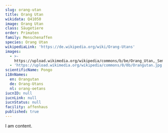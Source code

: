 ```yaml
---
slug: orang-utan
title: Orang Utan
wikidata: Q41050
image: Orang Utan
class: Säugetiere
order: Primaten
family: Menschenaffen
species: Orang Utan
wikipediaLink: 'https://de.wikipedia.org/wiki/Orang-Utans'
images:
  - >-
    https://upload.wikimedia.org/wikipedia/commons/b/be/Orang_Utan,_Semenggok_Forest_Reserve,_Sarawak,_Borneo,_Malaysia.JPG
  - 'https://upload.wikimedia.org/wikipedia/commons/0/0b/Orangutan.jpg'
scientificName: Pongo
i18nNames:
  en: Orangutan
  de: Orang-Utans
  nl: orang-oetans
iucnID: null
iucnLink: null
iucnStatus: null
facility: affenhaus
published: true
---
```


I am content.

